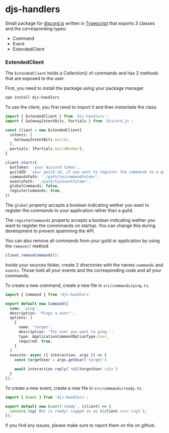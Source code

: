 # djs-handlers

Small package for [discord.js](https://discord.js.org/#/) written in [Typescript](https://www.typescriptlang.org/) that exports 3 classes and the corresponding types:

- Command
- Event
- ExtendedClient

### ExtendedClient

The `ExtendedClient` holds a Collection() of commands and has 2 methods that are exposed to the user.

First, you need to install the package using your package manager.

```bash
npm install djs-handlers
```

To use the client, you first need to import it and then instantiate the class.

```ts
import { ExtendedClient } from 'djs-handlers';
import { GatewayIntentBits, Partials } from 'discord.js';

const client = new ExtendedClient{
  intents: [
    GatewayIntentBits.Guilds,
  ],
  partials: [Partials.GuildMember],
}

client.start({
  botToken: 'your discord token',
  guildID: 'your guild id, if you want to register the commands to a guild',
  commandsPath: './path/to/commandfolder',
  eventsPath: './path/to/eventfolder',
  globalCommands: false,
  registerCommands: true,
})
```

The `global` property accepts a boolean indicating wether you want to register the commands to your application rather than a guild.

The `registerCommands` property accepts a boolean indicating wether you want to register the commmands on startup. You can change this during development to prevent spamming the API.

You can also remove all commands from your guild or application by using the `remove()` method.

```ts
client.removeCommands();
```

Inside your sources folder, create 2 directories with the names `commands` and `events`. Those hold all your events and the corresponding code and all your commands.

To create a new command, create a new file in `src/commands/ping.ts`.

```ts
import { Command } from 'djs-handlers'

export default new Command({
  name: 'ping',
  description: 'Pings a user!',
  options: [
    {
      name: 'target',
      description: 'The user you want to ping.',
      type: ApplicationCommandOptionType.User,
      required: true,
    }
  ]
  execute: async ({ interaction, args }) => {
    const targetUser = args.getUser('target')

    await interaction.reply(`<@${targetUser.id}>`)
  }
});
```

To create a new event, create a new file in `src/commands/ready.ts`.

```ts
import { Event } from 'djs-handlers';

export default new Event('ready', (client) => {
  console.log(`Bot is ready! Logged in as ${client.user.tag}`);
});
```

If you find any issues, please make sure to report them on the on github.
